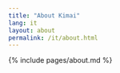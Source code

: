```yaml
---
title: "About Kimai"
lang: it
layout: about
permalink: /it/about.html
---
```


{% include pages/about.md %}
 

